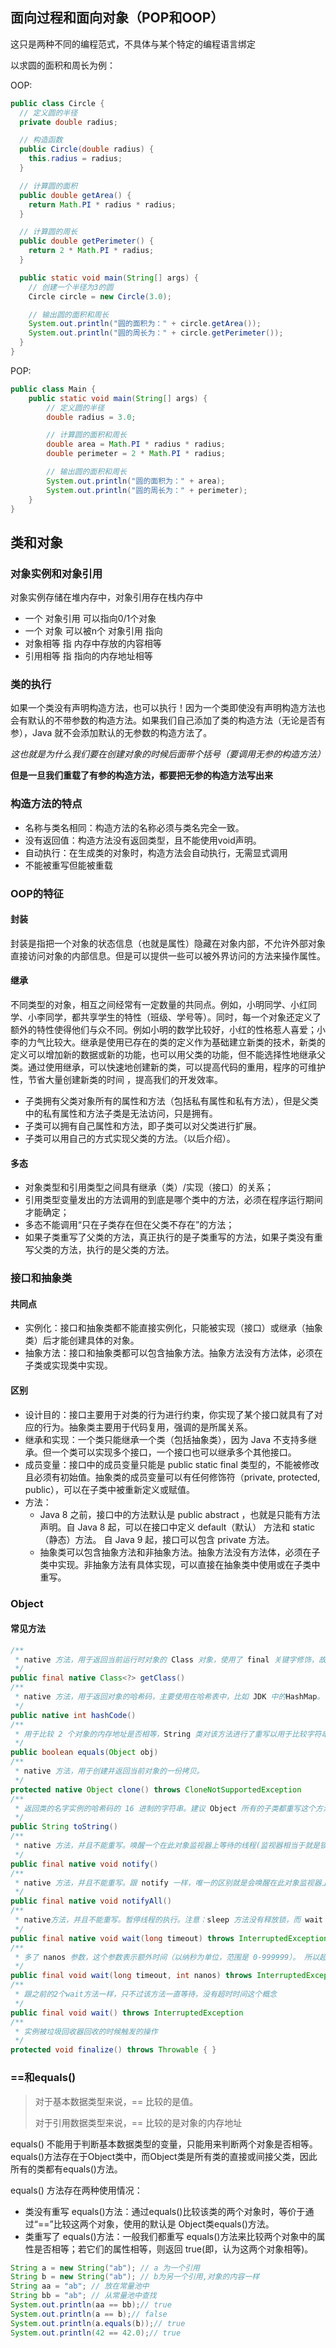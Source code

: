 ## 面向过程和面向对象（POP和OOP）

这只是两种不同的编程范式，不具体与某个特定的编程语言绑定

以求圆的面积和周长为例：

OOP:

```java
public class Circle {
  // 定义圆的半径
  private double radius;

  // 构造函数
  public Circle(double radius) {
    this.radius = radius;
  }

  // 计算圆的面积
  public double getArea() {
    return Math.PI * radius * radius;
  }

  // 计算圆的周长
  public double getPerimeter() {
    return 2 * Math.PI * radius;
  }

  public static void main(String[] args) {
    // 创建一个半径为3的圆
    Circle circle = new Circle(3.0);

    // 输出圆的面积和周长
    System.out.println("圆的面积为：" + circle.getArea());
    System.out.println("圆的周长为：" + circle.getPerimeter());
  }
}
```

POP:

```java
public class Main {
    public static void main(String[] args) {
        // 定义圆的半径
        double radius = 3.0;

        // 计算圆的面积和周长
        double area = Math.PI * radius * radius;
        double perimeter = 2 * Math.PI * radius;

        // 输出圆的面积和周长
        System.out.println("圆的面积为：" + area);
        System.out.println("圆的周长为：" + perimeter);
    }
}
```

## 类和对象

### 对象实例和对象引用

对象实例存储在堆内存中，对象引用存在栈内存中

- 一个 对象引用 可以指向0/1个对象
- 一个 对象 可以被n个 对象引用 指向
- 对象相等 指 内存中存放的内容相等
- 引用相等 指 指向的内存地址相等

### 类的执行

如果一个类没有声明构造方法，也可以执行！因为一个类即使没有声明构造方法也会有默认的不带参数的构造方法。如果我们自己添加了类的构造方法（无论是否有参），Java 就不会添加默认的无参数的构造方法了。

*这也就是为什么我们要在创建对象的时候后面带个括号（要调用无参的构造方法）*

**但是一旦我们重载了有参的构造方法，都要把无参的构造方法写出来**

### 构造方法的特点

- 名称与类名相同：构造方法的名称必须与类名完全一致。
- 没有返回值：构造方法没有返回类型，且不能使用void声明。
- 自动执行：在生成类的对象时，构造方法会自动执行，无需显式调用
- 不能被重写但能被重载

### OOP的特征

#### 封装

封装是指把一个对象的状态信息（也就是属性）隐藏在对象内部，不允许外部对象直接访问对象的内部信息。但是可以提供一些可以被外界访问的方法来操作属性。

#### 继承

不同类型的对象，相互之间经常有一定数量的共同点。例如，小明同学、小红同学、小李同学，都共享学生的特性（班级、学号等）。同时，每一个对象还定义了额外的特性使得他们与众不同。例如小明的数学比较好，小红的性格惹人喜爱；小李的力气比较大。继承是使用已存在的类的定义作为基础建立新类的技术，新类的定义可以增加新的数据或新的功能，也可以用父类的功能，但不能选择性地继承父类。通过使用继承，可以快速地创建新的类，可以提高代码的重用，程序的可维护性，节省大量创建新类的时间 ，提高我们的开发效率。

- 子类拥有父类对象所有的属性和方法（包括私有属性和私有方法），但是父类中的私有属性和方法子类是无法访问，只是拥有。
- 子类可以拥有自己属性和方法，即子类可以对父类进行扩展。
- 子类可以用自己的方式实现父类的方法。（以后介绍）。

#### 多态

- 对象类型和引用类型之间具有继承（类）/实现（接口）的关系；
- 引用类型变量发出的方法调用的到底是哪个类中的方法，必须在程序运行期间才能确定；
- 多态不能调用“只在子类存在但在父类不存在”的方法；
- 如果子类重写了父类的方法，真正执行的是子类重写的方法，如果子类没有重写父类的方法，执行的是父类的方法。

### 接口和抽象类

#### 共同点

- 实例化：接口和抽象类都不能直接实例化，只能被实现（接口）或继承（抽象类）后才能创建具体的对象。
- 抽象方法：接口和抽象类都可以包含抽象方法。抽象方法没有方法体，必须在子类或实现类中实现。

#### 区别

- 设计目的：接口主要用于对类的行为进行约束，你实现了某个接口就具有了对应的行为。抽象类主要用于代码复用，强调的是所属关系。
- 继承和实现：一个类只能继承一个类（包括抽象类），因为 Java 不支持多继承。但一个类可以实现多个接口，一个接口也可以继承多个其他接口。
- 成员变量：接口中的成员变量只能是 public static final 类型的，不能被修改且必须有初始值。抽象类的成员变量可以有任何修饰符（private, protected, public），可以在子类中被重新定义或赋值。
- 方法： 
  - Java 8 之前，接口中的方法默认是 public abstract ，也就是只能有方法声明。自 Java 8 起，可以在接口中定义 default（默认） 方法和 static （静态）方法。 自 Java 9 起，接口可以包含 private 方法。
  - 抽象类可以包含抽象方法和非抽象方法。抽象方法没有方法体，必须在子类中实现。非抽象方法有具体实现，可以直接在抽象类中使用或在子类中重写。

### Object

#### 常见方法

```java
/**
 * native 方法，用于返回当前运行时对象的 Class 对象，使用了 final 关键字修饰，故不允许子类重写。
 */
public final native Class<?> getClass()
/**
 * native 方法，用于返回对象的哈希码，主要使用在哈希表中，比如 JDK 中的HashMap。
 */
public native int hashCode()
/**
 * 用于比较 2 个对象的内存地址是否相等，String 类对该方法进行了重写以用于比较字符串的值是否相等。
 */
public boolean equals(Object obj)
/**
 * native 方法，用于创建并返回当前对象的一份拷贝。
 */
protected native Object clone() throws CloneNotSupportedException
/**
 * 返回类的名字实例的哈希码的 16 进制的字符串。建议 Object 所有的子类都重写这个方法。
 */
public String toString()
/**
 * native 方法，并且不能重写。唤醒一个在此对象监视器上等待的线程(监视器相当于就是锁的概念)。如果有多个线程在等待只会任意唤醒一个。
 */
public final native void notify()
/**
 * native 方法，并且不能重写。跟 notify 一样，唯一的区别就是会唤醒在此对象监视器上等待的所有线程，而不是一个线程。
 */
public final native void notifyAll()
/**
 * native方法，并且不能重写。暂停线程的执行。注意：sleep 方法没有释放锁，而 wait 方法释放了锁 ，timeout 是等待时间。
 */
public final native void wait(long timeout) throws InterruptedException
/**
 * 多了 nanos 参数，这个参数表示额外时间（以纳秒为单位，范围是 0-999999）。 所以超时的时间还需要加上 nanos 纳秒。。
 */
public final void wait(long timeout, int nanos) throws InterruptedException
/**
 * 跟之前的2个wait方法一样，只不过该方法一直等待，没有超时时间这个概念
 */
public final void wait() throws InterruptedException
/**
 * 实例被垃圾回收器回收的时候触发的操作
 */
protected void finalize() throws Throwable { }
```

### ==和equals()

> 对于基本数据类型来说，== 比较的是值。
> 
> 对于引用数据类型来说，== 比较的是对象的内存地址

equals() 不能用于判断基本数据类型的变量，只能用来判断两个对象是否相等。equals()方法存在于Object类中，而Object类是所有类的直接或间接父类，因此所有的类都有equals()方法。

equals() 方法存在两种使用情况：

- 类没有重写 equals()方法：通过equals()比较该类的两个对象时，等价于通过“==”比较这两个对象，使用的默认是 Object类equals()方法。
- 类重写了 equals()方法：一般我们都重写 equals()方法来比较两个对象中的属性是否相等；若它们的属性相等，则返回 true(即，认为这两个对象相等)。

```java
String a = new String("ab"); // a 为一个引用
String b = new String("ab"); // b为另一个引用,对象的内容一样
String aa = "ab"; // 放在常量池中
String bb = "ab"; // 从常量池中查找
System.out.println(aa == bb);// true
System.out.println(a == b);// false
System.out.println(a.equals(b));// true
System.out.println(42 == 42.0);// true
```